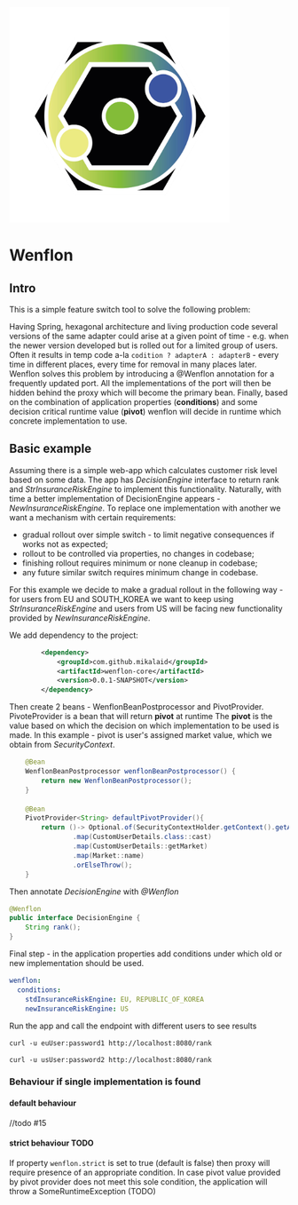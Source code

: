 ![logo.png](logo.png)
# Wenflon

## Intro
This is a simple feature switch tool to solve the following problem:

Having Spring, hexagonal architecture and living production code 
several versions of the same adapter could arise at a given point of time - e.g. when the newer version 
developed but is rolled out for a limited group of users.
Often it results in temp code a-la ```codition ? adapterA : adapterB``` - every time in different places, 
every time for removal in many places later.
Wenflon solves this problem by introducing a @Wenflon annotation for a frequently updated port. 
All the implementations of the port will then be hidden behind the proxy which will become the primary bean.
Finally, based on the combination of application properties (**conditions**) 
and some decision critical runtime value (**pivot**) wenflon will decide in runtime which concrete implementation to use.

## Basic example
Assuming there is a simple web-app which calculates customer risk level based on some data. 
The app has _DecisionEngine_ interface to return rank and _StrInsuranceRiskEngine_ to implement this functionality.
Naturally, with time a better implementation of DecisionEngine appears - _NewInsuranceRiskEngine_. 
To replace one implementation with another we want a mechanism with certain requirements:
- gradual rollout over simple switch - to limit negative consequences if works not as expected;
- rollout to be controlled via properties, no changes in codebase;
- finishing rollout requires minimum or none cleanup in codebase;
- any future similar switch requires minimum change in codebase.

For this example we decide to make a gradual rollout in the following way - for users from EU and SOUTH_KOREA we want to
keep using _StrInsuranceRiskEngine_ and users from US will be facing new functionality provided by _NewInsuranceRiskEngine_.

We add dependency to the project:
```xml
        <dependency>
            <groupId>com.github.mikalaid</groupId>
            <artifactId>wenflon-core</artifactId>
            <version>0.0.1-SNAPSHOT</version>
        </dependency>
```
Then create 2 beans - WenflonBeanPostprocessor and PivotProvider<String>. PivoteProvider is a bean that will return **pivot** at runtime 
The **pivot** is the value based on which the decision on which implementation to be used is made. In this example - pivot is user's assigned market value, 
which we obtain from _SecurityContext_. 
```java
    @Bean
    WenflonBeanPostprocessor wenflonBeanPostprocessor() {
        return new WenflonBeanPostprocessor();
    }

    @Bean
    PivotProvider<String> defaultPivotProvider(){
        return ()-> Optional.of(SecurityContextHolder.getContext().getAuthentication().getPrincipal())
                .map(CustomUserDetails.class::cast)
                .map(CustomUserDetails::getMarket)
                .map(Market::name)
                .orElseThrow();
    }
```
Then annotate _DecisionEngine_ with _@Wenflon_
```java
@Wenflon
public interface DecisionEngine {
    String rank();
}
```
Final step - in the application properties add conditions under which old or new implementation should be used.
```yaml
wenflon:
  conditions:
    stdInsuranceRiskEngine: EU, REPUBLIC_OF_KOREA
    newInsuranceRiskEngine: US
```

Run the app and call the endpoint with different users to see results 
```shell
curl -u euUser:password1 http://localhost:8080/rank
```
```shell
curl -u usUser:password2 http://localhost:8080/rank
```

### Behaviour if single implementation is found

#### default behaviour 
//todo #15

#### strict behaviour TODO
If property ```wenflon.strict``` is set to true (default is false) then
proxy will require presence of an appropriate condition. In case pivot value provided by pivot provider does not
meet this sole condition, the application will throw a SomeRuntimeException (TODO)